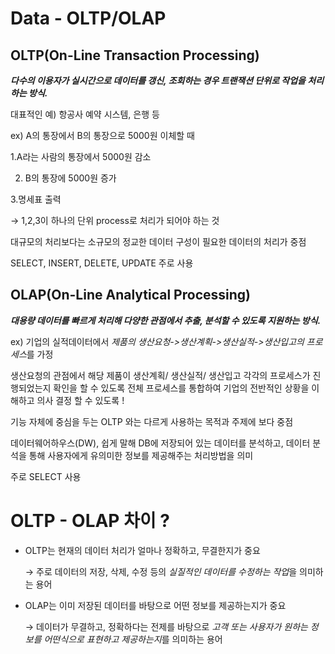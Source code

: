 # Data - OLTP/OLAP

## OLTP(On-Line Transaction Processing)

***다수의 이용자가 실시간으로 데이터를 갱신, 조회하는 경우 트랜잭션 단위로 작업을 처리하는 방식.***

대표적인 예) 항공사 예약 시스템, 은행 등

ex) A의 통장에서 B의 통장으로 5000원 이체할 때

1.A라는 사람의 통장에서 5000원 감소 

2. B의 통장에 5000원 증가

3.명세표 출력

→ 1,2,3이 하나의 단위 process로 처리가 되어야 하는 것 

대규모의 처리보다는 소규모의 정교한 데이터 구성이 필요한 데이터의 처리가 중점

SELECT, INSERT, DELETE, UPDATE 주로 사용

## OLAP(On-Line Analytical Processing)

***대용량 데이터를 빠르게 처리해 다양한 관점에서  추출, 분석할 수 있도록 지원하는 방식.***

ex) 기업의 실적데이터에서 *제품의 생산요청->생산계획->생산실적->생산입고의 프로세스*를 가정 

생산요청의 관점에서 해당 제품이 생산계획/ 생산실적/ 생산입고 각각의 프로세스가 진행되었는지 확인을 할 수 있도록 전체 프로세스를 통합하여 기업의 전반적인 상황을 이해하고 의사 결정 할 수 있도록 !

기능 자체에 중심을 두는 OLTP 와는 다르게 사용하는 목적과 주제에 보다 중점

데이터웨어하우스(DW), 쉽게 말해 DB에 저장되어 있는 데이터를 분석하고, 데이터 분석을 통해 사용자에게 유의미한 정보를 제공해주는 처리방법을 의미

주로 SELECT 사용

# OLTP - OLAP 차이 ?

- OLTP는 현재의 데이터 처리가 얼마나 정확하고, 무결한지가 중요

    → 주로 데이터의 저장, 삭제, 수정 등의 *실질적인 데이터를 수정하는 작업*을 의미하는 용어

- OLAP는 이미 저장된 데이터를 바탕으로 어떤 정보를 제공하는지가 중요

    → 데이터가 무결하고, 정확하다는 전제를 바탕으로 *고객 또는 사용자가 원하는 정보를 어떤식으로 표현하고 제공하는지*를 의미하는 용어
